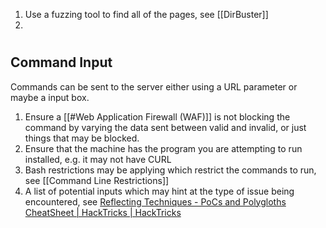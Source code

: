 1. Use a fuzzing tool to find all of the pages, see [[DirBuster]]
2. 

#
## Command Input

Commands can be sent to the server either using a URL parameter or maybe a input box. 

1. Ensure a [[#Web Application Firewall (WAF)]] is not blocking the command by varying the data sent between valid and invalid, or just things that may be blocked.
2. Ensure that the machine has the program you are attempting to run installed, e.g. it may not have CURL
3. Bash restrictions may be applying which restrict the commands to run, see [[Command Line Restrictions]]
4. A list of potential inputs which may hint at the type of issue being encountered, see [Reflecting Techniques - PoCs and Polygloths CheatSheet | HackTricks | HackTricks](https://book.hacktricks.xyz/pentesting-web/pocs-and-polygloths-cheatsheet)